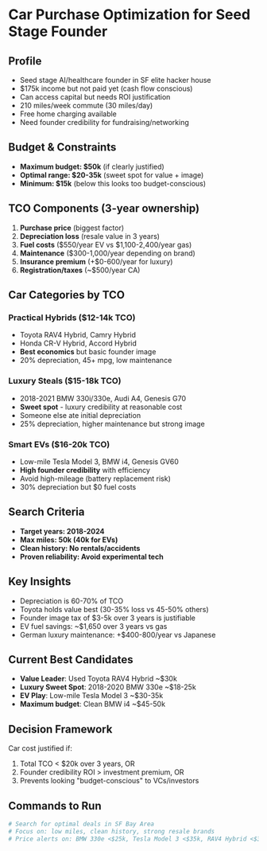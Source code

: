 # Car Purchase Optimization for Seed Stage Founder

## Profile
- Seed stage AI/healthcare founder in SF elite hacker house
- $175k income but not paid yet (cash flow conscious)
- Can access capital but needs ROI justification
- 210 miles/week commute (30 miles/day)
- Free home charging available
- Need founder credibility for fundraising/networking

## Budget & Constraints
- **Maximum budget: $50k** (if clearly justified)
- **Optimal range: $20-35k** (sweet spot for value + image)
- **Minimum: $15k** (below this looks too budget-conscious)

## TCO Components (3-year ownership)
1. **Purchase price** (biggest factor)
2. **Depreciation loss** (resale value in 3 years)
3. **Fuel costs** ($550/year EV vs $1,100-2,400/year gas)
4. **Maintenance** ($300-1,000/year depending on brand)
5. **Insurance premium** (+$0-600/year for luxury)
6. **Registration/taxes** (~$500/year CA)

## Car Categories by TCO

### Practical Hybrids ($12-14k TCO)
- Toyota RAV4 Hybrid, Camry Hybrid
- Honda CR-V Hybrid, Accord Hybrid
- **Best economics** but basic founder image
- 20% depreciation, 45+ mpg, low maintenance

### Luxury Steals ($15-18k TCO)
- 2018-2021 BMW 330i/330e, Audi A4, Genesis G70
- **Sweet spot** - luxury credibility at reasonable cost
- Someone else ate initial depreciation
- 25% depreciation, higher maintenance but strong image

### Smart EVs ($16-20k TCO)
- Low-mile Tesla Model 3, BMW i4, Genesis GV60
- **High founder credibility** with efficiency
- Avoid high-mileage (battery replacement risk)
- 30% depreciation but $0 fuel costs

## Search Criteria
- **Target years: 2018-2024**
- **Max miles: 50k (40k for EVs)**
- **Clean history: No rentals/accidents**
- **Proven reliability: Avoid experimental tech**

## Key Insights
- Depreciation is 60-70% of TCO
- Toyota holds value best (30-35% loss vs 45-50% others)
- Founder image tax of $3-5k over 3 years is justifiable
- EV fuel savings: ~$1,650 over 3 years vs gas
- German luxury maintenance: +$400-800/year vs Japanese

## Current Best Candidates
- **Value Leader**: Used Toyota RAV4 Hybrid ~$30k
- **Luxury Sweet Spot**: 2018-2020 BMW 330e ~$18-25k  
- **EV Play**: Low-mile Tesla Model 3 ~$30-35k
- **Maximum budget**: Clean BMW i4 ~$45-50k

## Decision Framework
Car cost justified if:
1. Total TCO < $20k over 3 years, OR
2. Founder credibility ROI > investment premium, OR  
3. Prevents looking "budget-conscious" to VCs/investors

## Commands to Run
```bash
# Search for optimal deals in SF Bay Area
# Focus on: low miles, clean history, strong resale brands
# Price alerts on: BMW 330e <$25k, Tesla Model 3 <$35k, RAV4 Hybrid <$32k
```